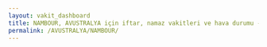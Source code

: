 ```yaml
---
layout: vakit_dashboard
title: NAMBOUR, AVUSTRALYA için iftar, namaz vakitleri ve hava durumu - ilçe/eyalet seç
permalink: /AVUSTRALYA/NAMBOUR/
---
```


<script type="text/javascript">
  var GLOBAL_COUNTRY = 'AVUSTRALYA';
  var GLOBAL_CITY = 'NAMBOUR';
  var GLOBAL_STATE = '';
  var lat = 72;
  var lon = 21;
</script>
